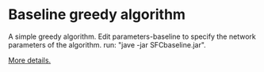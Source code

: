 # Baseline greedy algorithm

A simple greedy algorithm. Edit parameters-baseline to specify the network parameters of the algorithm.
run: "jave -jar SFCbaseline.jar".

[More details.](https://rodispantelis.github.io/SFC-Embedding/DataCenters)